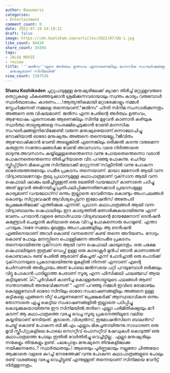 ```yaml
---
author: Beaumaris
categories:
- Entertainment
comment_count: 0
date: 2022-07-19 14:19:21
draft: false
image: https://cdn.boolokam.com/articles/2022/07/QQ-1.jpg
like_count: 94434
share_count: 34394
tags:
- JALSA MOVIE
- review
title: '''ജൽസ''യുടെ അർത്ഥം ഉത്സവം എന്നാണെങ്കിലും മാനസിക സംഘർഷങ്ങളനുഭവിക്കേണ്ടി വരുന്ന
  മനുഷ്യരാണ് സിനിമയിൽ'
view_count: 1387526
---
```


**Shanu Kozhikoden** ചുറ്റുപാടുമുള്ള മനുഷ്യരിലേക്ക് ക്യാമറ തിരിച്ച് മറ്റുള്ളവരുടെ തെറ്റുകളെ ചികഞ്ഞെടുക്കാൻ ശ്രമിക്കുന്നവരായാലും സ്വന്തം കാര്യം വരുമ്പോൾ സ്വാർത്ഥരാകും. കാരണം.....!ആത്യന്തികമായി മറ്റാരേക്കാളും നമ്മൾ സ്നേഹിക്കുന്നത് നമ്മളെ തന്നെയാണ്."ജൽസ" ഹിന്ദി സിനിമ സംസാരിക്കുന്നതും അങ്ങനെ ഒരു വിഷയമാണ്. ജൽസ എന്ന പേരിന്റെ അർത്ഥം ഉത്സവം, ആഘോഷം എന്നൊക്കെ ആണെങ്കിലും സിനിമ മുഴുവൻ കാണാൻ കഴിയുക സ്വാർത്ഥ താല്പര്യങ്ങളെ സംരക്ഷിച്ചെടുക്കാൻ വേണ്ടി മാനസിക സംഘർഷങ്ങളനിഭവിക്കേണ്ടി വരുന്ന മനുഷ്യരെയാണ്.ഒന്നാലോചിച്ചു നോക്കിയാൽ ഓരോ മനുഷ്യരും അങ്ങനെ തന്നെയല്ലേ..?ജീവിതം ആഘോഷിക്കാൻ വേണ്ടി അല്ലെങ്കിൽ എന്നെങ്കിലും ഒരിക്കൽ കടന്നു വരുമെന്ന കരുതുന്ന സന്തോഷങ്ങൾക്കു വേണ്ടി അവസാനം വരെ നിർത്താതെ ഓടുന്നു.അവസാനം കയ്യിലുള്ളതെന്തെന്നൊ വന്നു പോയതെന്തെന്നൊ വരാൻ പോകുന്നതെന്തെന്നൊ തിരിച്ചറിയാതെ വിട പറഞ്ഞു പോകുന്നു. ചെറിയ സ്ക്രിപ്പ്റ്റിനെ മികച്ചൊരു സിനിമയാക്കി മാറ്റുന്നത് സ്‌ക്രീനിൽ വന്നു പോകുന്ന ഓരോരുത്തരുടേയും ഗംഭീര പ്രകടനം തന്നെയാണ്. മായാ മേനോൻ ആയി വന്ന വിദ്യാബാലനോളം തുല്യ പ്രധാന്യമുള്ള കഥാപാത്രമാണ് റുക്‌സാന ആയി വന്ന ഷെഫാലി ഷാക്കും ലഭിച്ചിട്ടുള്ളത്.ഒരു ലെങ്തി ഡയലോഗ് കാണാതെ പഠിച്ചു അത് മുഴുവൻ അഭിനയിച്ചു പ്രതിഫലിപ്പിക്കുന്നതിനേക്കാൾ പ്രയാസമുള്ള കാര്യമാണ് ഡയലോഗ്സ് ഒന്നും ഇല്ലാതെ ഭാവഭിനയം കൊണ്ടും അംഗചലങ്ങൾ കൊണ്ടും സിറ്റുവേഷൻ ആവിശ്യപ്പെടുന്ന ഇമോഷൻസ് അതേപടി പ്രേക്ഷകരിലേക്ക് എത്തിക്കുക എന്നത്. പ്രധാന കഥാപാത്രങ്ങൾ ആയി വന്ന വിദ്യാബാലനും ഷെഫാലിയും ഈ കാര്യത്തിൽ മത്സരിക്കുകയായിരുന്നു എന്ന് വേണം പറയാൻ.വളരെ ബോൾഡായ വിദ്യബാലന്റെ മായമേനോന് ടെൻഷൻ കണ്ട്രോൾ ചെയ്യാൻ കഴിയാതെ കൈ വിറച്ചു പോകുന്നൊരു രംഗമുണ്ട്. എന്താ പറയുക..!ഒരേ സമയം മുഖത്തും അംഗചലങ്ങളിലും ആ ടെൻഷൻ എങ്ങിനെയാണ് അവർ കൊണ്ട് വന്നതെന്ന് കണ്ട് തന്നെ അറിയണം. നോട്ടം കൊണ്ട് പോലും മനസ്സിനെ പൊള്ളിക്കുന്ന അതിഗംഭീര പ്രകടനം തന്നെയായിരുന്നു റുക്‌സാന ആയി വന്ന ഷെഫാലി ഷായുടെതും. ഒരു പക്ഷേ ഷെഫാലിയുടെ ഇത്രക്ക് ഡെപ്ത് ഉള്ള ഒരു കാരാക്റ്റർ മുൻപ് ഞാൻ കാണാത്തത് കൊണ്ടാകാം രണ്ട് പേരിൽ ആരാണ് മികച്ചത് എന്ന് ചോദിച്ചാൽ ഒരു പൊടിക്ക് റുക്‌സാനയുടെ പ്രകടനമായിരുന്നു മുകളിൽ നിന്നത് എന്നാണ് എന്റെ പേർസണൽ അഭിപ്രായം.അത് പോലെ ജൽസയെ പറ്റി പറയുമ്പോൾ ഒരിക്കലും വിട്ടു പോകാൻ പാടില്ലാത്ത പേരാണ് സൂര്യ എന്ന ഫിസിക്കലി ചാലഞ്ചഡ് ആയ കുട്ടിയുടേത്. ![](https://cdn.boolokam.com/articles/2022/07/QQ-1.jpg)"പൂർവികർ കാണിച്ച കൊള്ളരുതായ്മയുടെ ഫലങ്ങൾ ആണ് സന്താനങ്ങൾ അനുഭവിക്കുന്നത് " എന്ന് പറഞ്ഞു നമ്മൾ ഇവിടെ രോമാഞ്ചം കൊള്ളുമ്പോൾ ഓരോ സീനിലും ഓരോ സംഭാഷണങ്ങളിലും അങ്ങനെ ഉള്ള കുട്ടികളെ എങ്ങനെ ട്രീറ്റ് ചെയ്യണമെന്ന് പ്രേക്ഷകർക്ക് ആസ്വാഭാവികത ഒന്നും തോന്നാതെ ഏച്ചു കെട്ടിയ സംഭാഷണങ്ങളിൽ ഇല്ലാതെ പഠിപ്പിച്ചു കൊടുക്കുകയായിരുന്നു ഈ സിനിമയിൽ.തൻറെ എല്ലാ പരിമിതികളേയും മറി കടന്ന് ആ കഥാപാത്രത്തെ വരച്ചു വെച്ച സൂര്യ പ്രകടനത്തിലൂടെ വലിയ കയ്യടിയാണ് നേടിയത്. കൂടാതെ..വിശ്വൽസ്, ഇമോഷൻസിനെ ബാലൻസ് ചെയ്ത് കൊണ്ട് പോകുന്ന ബി.ജി.എം എല്ലാം മികച്ചതായിരുന്നു.സാധാരണ ഒരു മൂവി സ്ക്രീപ്റ്റുകളിലെ പോലെ നെഗറ്റീവ് പൊസറ്റീവ് ഷേഡുകൾ കൊടുത്ത് ഒരു കഥാപാത്രത്തെ പോലും ഇതിൽ വേർതിരിച്ചു വെച്ചിട്ടില്ല . എല്ലാ മനുഷ്യരിലും നന്മകളും തിന്മകളും ഉണ്ട്. പലപ്പോഴും മനുഷ്യനെ തിന്മകളിലേക്കു നയിക്കുന്നതോ..? സ്വാർത്ഥതയും.! ആരെയും പൂർണ്ണമായും നല്ലതോ ചീത്തയോ ആക്കാതെ വളരെ കുറച്ച് നേരത്തേക്ക് വന്നു പോകുന്ന കഥാപാത്രങ്ങളുടെ പോലും രണ്ട് വശങ്ങളെ വരച്ചു വെച്ചിട്ടുണ്ട് എന്നുള്ളത് തന്നെയാണ് സിനിമയെ വേറിട്ട്‌ നിർത്തുന്നതും.